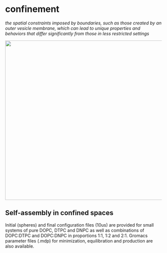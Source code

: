 # confinement 
*the spatial constraints imposed by boundaries, such as those created by an outer vesicle membrane, which can lead to unique properties and behaviors that differ significantly from those in less restricted settings*

<img src="https://github.com/user-attachments/assets/021ba2c4-fd22-4cac-acd4-c13d67dc2efa" width="512"/>

## Self-assembly in confined spaces

Initial (spheres) and final configuration files (10us) are provided for small systems of pure DOPC, DTPC and DNPC as well as combinations of DOPC:DTPC and DOPC:DNPC in proportions 1:1, 1:2 and 2:1. Gromacs parameter files (.mdp) for minimization, equilibration and production are also available.


